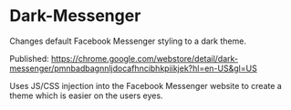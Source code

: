 # Dark-Messenger
Changes default Facebook Messenger styling to a dark theme.

Published: https://chrome.google.com/webstore/detail/dark-messenger/pmnbadbagnnljdocafhncibhkpiikjek?hl=en-US&gl=US

Uses JS/CSS injection into the Facebook Messenger website to create a theme which is easier on the users eyes.

